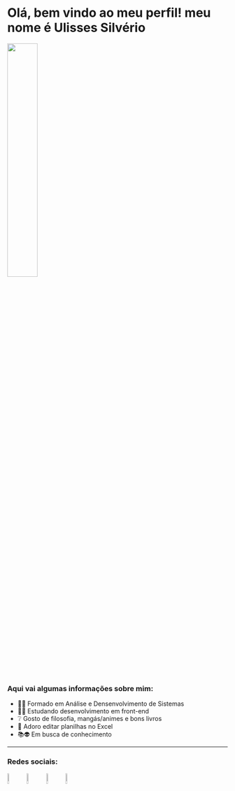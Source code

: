 
<h1 #000000>Olá, bem vindo ao meu perfil! meu nome é Ulisses Silvério</h1>



<p><img src = "https://www.imagemhost.com.br/images/2021/11/23/FotoPerfilLinkedin.png" style = "width: 37%" ></p>
 
### Aqui vai algumas informações sobre mim:
- 👨‍🎓  Formado em Análise e Densenvolvimento de Sistemas
- 👨‍💻  Estudando desenvolvimento em front-end
- ❔   Gosto de filosofia, mangás/animes e bons livros
- 🤣 Adoro editar planilhas no Excel
- 📚&#128125; Em busca de conhecimento
---
### Redes sociais:
[<img src="https://cdn-icons-png.flaticon.com/512/174/174883.png" width = 8%>](https://www.youtube.com/user/osvirtuais) 
[<img src="https://cdn-icons-png.flaticon.com/512/2111/2111463.png" width = 8%>](https://www.instagram.com/odisseu93/)
[<img src="https://cdn-icons-png.flaticon.com/512/733/733579.png" width = 8%>](https://twitter.com/Odisseu93)
[<img src="https://logospng.org/download/linkedin/logo-linkedin-icon-1024.png" width = 8%>](https://www.linkedin.com/in/ulisses-jos%C3%A9-silv%C3%A9rio-bb5562194/)
